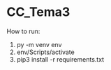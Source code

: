 # CC_Tema3
How to run:

  1. py -m venv env
  2. env/Scripts/activate
  3. pip3 install -r requirements.txt
